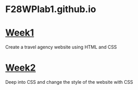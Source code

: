 <!DOCTYPE html>
<html>
<head>
 <title> F28WP </title>
</head>
<header></header>
 
<body>

<div class container>

<div class first>
<h1>F28WPlab1.github.io</h1>
</div>

<div class second>
<h1><a href="[week1/index.html](https://github.com/ay2027/F28WPlab1.github.io/blob/bb296e68e527ed4e27600e2632b89b5c2331221b/week1/index.html)">Week1</a></h1>
<p>Create a travel agency website using HTML and CSS</p>
</div>

<div class third>
<h1><a href="[week2/index.html](https://github.com/ay2027/F28WPlab1.github.io/blob/ed4605f256818b4d951dcfd703a5f3f7ca6d7dd1/week2/index.html)https://github.com/ay2027/F28WPlab1.github.io/blob/ed4605f256818b4d951dcfd703a5f3f7ca6d7dd1/week2/index.html">Week2</a></h1>
<p>Deep into CSS and change the style of the website with CSS</p>
